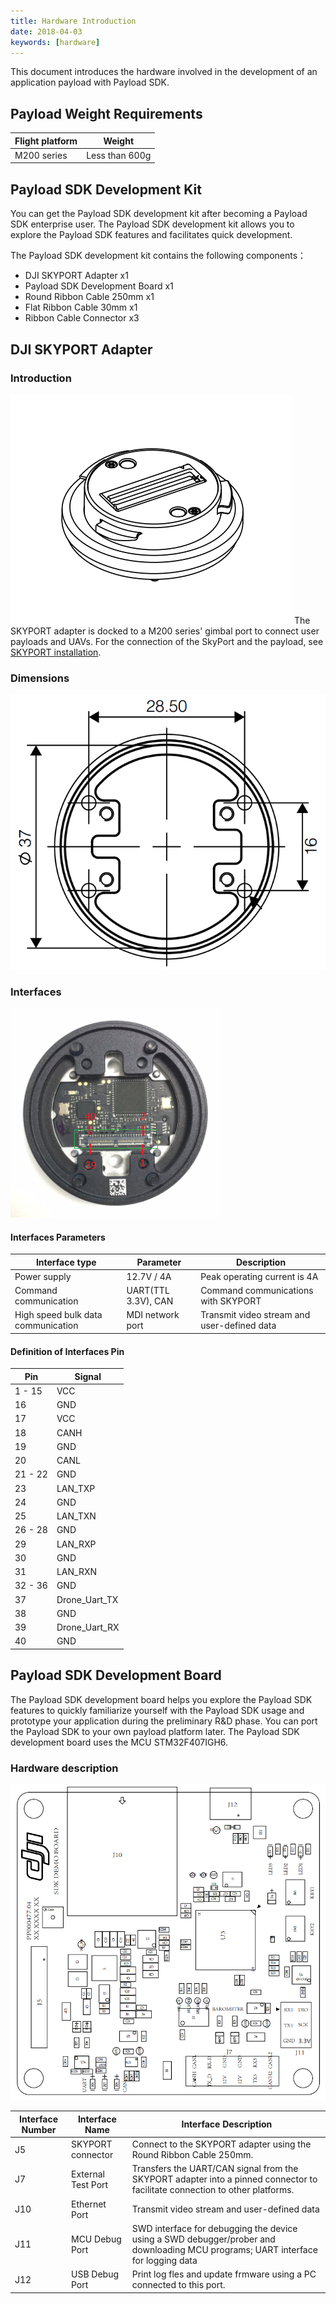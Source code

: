 ```yaml
---
title: Hardware Introduction
date: 2018-04-03
keywords: [hardware]
---
```


This document introduces the hardware involved in the development of an application payload with Payload SDK.

## Payload Weight Requirements
<table id="t01">
  <thead>
    <tr>
      <th>Flight platform</th>
      <th>Weight</th>
    </tr>
  </thead>
  <tbody>
    <tr>
      <td>M200 series</td>
      <td>Less than 600g</td>     
    </tr>
  </tbody>
</table>

## Payload SDK Development Kit
You can get the Payload SDK development kit after becoming a Payload SDK enterprise user. The Payload SDK development kit allows you to explore the Payload SDK features and facilitates quick development. 

The Payload SDK development kit contains the following components：

- DJI SKYPORT Adapter  x1
- Payload SDK Development Board  x1
- Round Ribbon Cable 250mm  x1
- Flat Ribbon Cable 30mm  x1
- Ribbon Cable Connector  x3

## DJI SKYPORT Adapter
### Introduction
![](../images/introduction/hardware_introduction/psdk_adapter.png)
The SKYPORT adapter is docked to a M200 series' gimbal port to connect user payloads and UAVs. For the connection of the SkyPort and the payload, see [SKYPORT installation](../guide/adapter_install.html).

### Dimensions
![](../images/introduction/hardware_introduction/psdk_adapter_size.png)

### Interfaces

![](../images/introduction/hardware_introduction/psdk_adapter_back.png)

#### Interfaces Parameters
<table id="t01">
  <thead>
    <tr>
      <th>Interface type</th>
      <th>Parameter</th>
      <th>Description</th>
    </tr>
  </thead>
  <tbody>
    <tr>
      <td>Power supply</th>
      <td>12.7V / 4A</td>
      <td>Peak operating current is 4A</td>        
    </tr>
    <tr>
      <td>Command communication</th>
      <td>UART(TTL 3.3V), CAN</td>
      <td>Command communications with SKYPORT</td>        
    </tr>
    <tr>
      <td>High speed bulk data communication</th>
      <td>MDI network port</td>
      <td>Transmit video stream and user-defined data</td>        
    </tr>
  </tbody>
</table>

#### Definition of Interfaces Pin

<table id="t03">
  <thead>
    <tr>
      <th>Pin</th>
      <th>Signal</th>
    </tr>
  </thead>
  <tbody>
    <tr>
      <td>1 - 15</td>
      <td>VCC</td>     
    </tr>
    <tr>
      <td>16</td>
      <td>GND</td>     
    </tr>
    <tr>
      <td>17</td>
      <td>VCC</td>     
    </tr>
    <tr>
      <td>18</td>
      <td>CANH</td>     
    </tr>
    <tr>
      <td>19</td>
      <td>GND</td>     
    </tr>
    <tr>
      <td>20</td>
      <td>CANL</td>     
    </tr>
    <tr>
      <td>21 - 22</td>
      <td>GND</td>     
    </tr>
    <tr>
      <td>23</td>
      <td>LAN_TXP</td>     
    </tr>
    <tr>
      <td>24</td>
      <td>GND</td>     
    </tr>
    <tr>
      <td>25</td>
      <td>LAN_TXN</td>     
    </tr>
    <tr>
      <td>26 - 28</td>
      <td>GND</td>     
    </tr>
    <tr>
      <td>29</td>
      <td>LAN_RXP</td>     
    </tr>
    <tr>
      <td>30</td>
      <td>GND</td>     
    </tr>
    <tr>
      <td>31</td>
      <td>LAN_RXN</td>     
    </tr>
    <tr>
      <td>32 - 36</td>
      <td>GND</td>     
    </tr>
    <tr>
      <td>37</td>
      <td>Drone_Uart_TX</td>     
    </tr>
    <tr>
      <td>38</td>
      <td>GND</td>     
    </tr>
    <tr>
      <td>39</td>
      <td>Drone_Uart_RX</td>     
    </tr>
    <tr>
      <td>40</td>
      <td>GND</td>     
    </tr>
  </tbody>
</table>

## Payload SDK Development Board
The Payload SDK development board helps you explore the Payload SDK features to quickly familiarize yourself with the Payload SDK usage and prototype your application during the preliminary R&D phase. You can port the Payload SDK to your own payload platform later. The Payload SDK development board uses the MCU STM32F407IGH6.

### Hardware description
![](../images/introduction/hardware_introduction/psdk_demo_board_print.png)

<table id="t02">
  <thead>
    <tr>
      <th>Interface Number</th>
      <th>Interface Name</th>
      <th>Interface Description</th>
    </tr>
  </thead>
  <tbody>
    <tr>
      <td>J5</th>
      <td>SKYPORT connector</td>
      <td>Connect to the SKYPORT adapter using the Round Ribbon Cable 250mm.</td>        
    </tr>
    <tr>
      <td>J7</th>
      <td>External Test Port</td>
      <td>Transfers the UART/CAN signal from the SKYPORT adapter into a pinned connector to facilitate connection to other platforms.</td>        
    </tr>
    <tr>
      <td>J10</th>
      <td>Ethernet Port</td>
      <td>Transmit video stream and user-defined data</td>        
    </tr>
    <tr>
      <td>J11</th>
      <td>MCU Debug Port</td>
      <td>SWD interface for debugging the device using a SWD debugger/prober and downloading MCU programs; UART interface for logging data</td>        
    </tr>
    <tr>
      <td>J12</th>
      <td>USB Debug Port</td>
      <td>Print log fles and update frmware using a PC connected to this port.</td>        
    </tr>
  </tbody>
</table>
